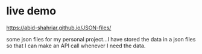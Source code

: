 # live demo
https://abid-shahriar.github.io/JSON-files/


some json files for my personal project...I have stored the data in a json files so that I can make an API call whenever I need the data.
